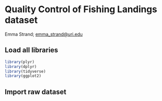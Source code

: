 Quality Control of Fishing Landings dataset
================
Emma Strand; <emma_strand@uri.edu>

## Load all libraries

``` r
library(plyr)
library(dplyr)
library(tidyverse)
library(ggplot2)
```

## Import raw dataset
